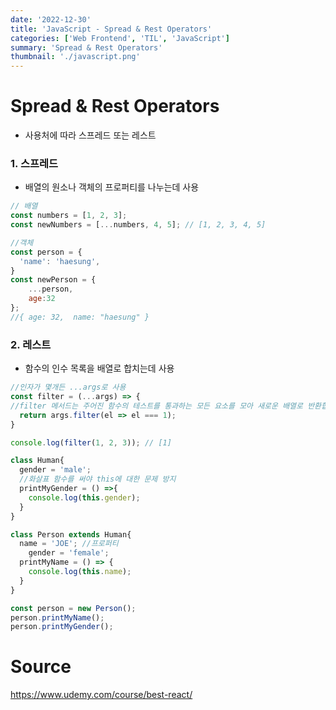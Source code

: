 ```yaml
---
date: '2022-12-30'
title: 'JavaScript - Spread & Rest Operators'
categories: ['Web Frontend', 'TIL', 'JavaScript']
summary: 'Spread & Rest Operators'
thumbnail: './javascript.png'
---
```


# Spread & Rest Operators
- 사용처에 따라 스프레드 또는 레스트

### 1. 스프레드
- 배열의 원소나 객체의 프로퍼티를 나누는데 사용
```jsx
// 배열
const numbers = [1, 2, 3];
const newNumbers = [...numbers, 4, 5]; // [1, 2, 3, 4, 5]

//객체
const person = {
  'name': 'haesung',
}
const newPerson = { 
	...person, 
	age:32
};
//{ age: 32,  name: "haesung" }
```

### 2. 레스트
-  함수의 인수 목록을 배열로 합치는데 사용
```jsx
//인자가 몇개든 ...args로 사용
const filter = (...args) => { 
//filter 메서드는 주어진 함수의 테스트를 통과하는 모든 요소를 모아 새로운 배열로 반환합니다.
  return args.filter(el => el === 1);
}

console.log(filter(1, 2, 3)); // [1]
```

```jsx
class Human{
  gender = 'male';
  //화살표 함수를 써야 this에 대한 문제 방지
  printMyGender = () =>{
    console.log(this.gender);
  }
}

class Person extends Human{
  name = 'JOE'; //프로퍼티
	gender = 'female';
  printMyName = () => {
    console.log(this.name);
  }
}

const person = new Person();
person.printMyName();
person.printMyGender();
```

# Source

https://www.udemy.com/course/best-react/